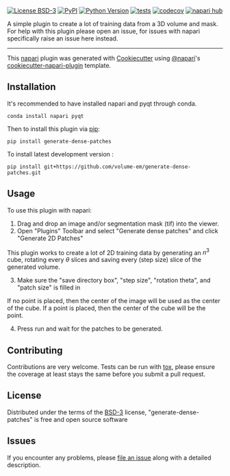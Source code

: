 
[![License BSD-3](https://img.shields.io/pypi/l/generate-dense-patches.svg?color=green)](https://github.com/volume-em/generate-dense-patches/raw/main/LICENSE)
[![PyPI](https://img.shields.io/pypi/v/generate-dense-patches.svg?color=green)](https://pypi.org/project/generate-dense-patches)
[![Python Version](https://img.shields.io/pypi/pyversions/generate-dense-patches.svg?color=green)](https://python.org)
[![tests](https://github.com/volume-em/generate-dense-patches/workflows/tests/badge.svg)](https://github.com/volume-em/generate-dense-patches/actions)
[![codecov](https://codecov.io/gh/volume-em/generate-dense-patches/branch/main/graph/badge.svg)](https://codecov.io/gh/volume-em/generate-dense-patches)
[![napari hub](https://img.shields.io/endpoint?url=https://api.napari-hub.org/shields/generate-dense-patches)](https://napari-hub.org/plugins/generate-dense-patches)

A simple plugin to create a lot of training data from a 3D volume and mask. For help with this plugin please open an issue, for issues with napari specifically raise an issue here instead.

----------------------------------

This [napari] plugin was generated with [Cookiecutter] using [@napari]'s [cookiecutter-napari-plugin] template.

## Installation

It's recommended to have installed napari and pyqt through conda. 

    conda install napari pyqt

Then to install this plugin via [pip]:

    pip install generate-dense-patches



To install latest development version :

    pip install git+https://github.com/volume-em/generate-dense-patches.git


## Usage
To use this plugin with napari:
1. Drag and drop an image and/or segmentation mask (tif) into the viewer.
2. Open "Plugins" Toolbar and select "Generate dense patches" and click "Generate 2D Patches"

This plugin works to create a lot of 2D training data by generating an $n^3$ cube, rotating every $\theta$ slices and saving every (step size) slice of the generated volume.

3. Make sure the "save directory box", "step size", "rotation theta", and "patch size" is filled in

If no point is placed, then the center of the image will be used as the center of the cube. If a point is placed, then the center of the cube will be the point.

4. Press run and wait for the patches to be generated.

## Contributing

Contributions are very welcome. Tests can be run with [tox], please ensure
the coverage at least stays the same before you submit a pull request.

## License

Distributed under the terms of the [BSD-3] license,
"generate-dense-patches" is free and open source software

## Issues

If you encounter any problems, please [file an issue] along with a detailed description.

[napari]: https://github.com/napari/napari
[Cookiecutter]: https://github.com/audreyr/cookiecutter
[@napari]: https://github.com/napari
[MIT]: http://opensource.org/licenses/MIT
[BSD-3]: http://opensource.org/licenses/BSD-3-Clause
[GNU GPL v3.0]: http://www.gnu.org/licenses/gpl-3.0.txt
[GNU LGPL v3.0]: http://www.gnu.org/licenses/lgpl-3.0.txt
[Apache Software License 2.0]: http://www.apache.org/licenses/LICENSE-2.0
[Mozilla Public License 2.0]: https://www.mozilla.org/media/MPL/2.0/index.txt
[cookiecutter-napari-plugin]: https://github.com/napari/cookiecutter-napari-plugin

[file an issue]: https://github.com/volume-em/generate-dense-patches/issues

[napari]: https://github.com/napari/napari
[tox]: https://tox.readthedocs.io/en/latest/
[pip]: https://pypi.org/project/pip/
[PyPI]: https://pypi.org/
